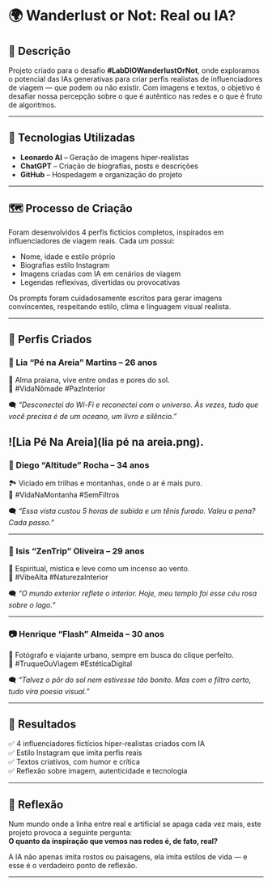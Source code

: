 # 🌍 Wanderlust or Not: Real ou IA?

## 📒 Descrição  
Projeto criado para o desafio **#LabDIOWanderlustOrNot**, onde exploramos o potencial das IAs generativas para criar perfis realistas de influenciadores de viagem — que podem ou não existir. Com imagens e textos, o objetivo é desafiar nossa percepção sobre o que é autêntico nas redes e o que é fruto de algoritmos.

---

## 🤖 Tecnologias Utilizadas

- **Leonardo AI** – Geração de imagens hiper-realistas
- **ChatGPT** – Criação de biografias, posts e descrições
- **GitHub** – Hospedagem e organização do projeto

---

## 🗺️ Processo de Criação  
Foram desenvolvidos 4 perfis fictícios completos, inspirados em influenciadores de viagem reais. Cada um possui:

- Nome, idade e estilo próprio  
- Biografias estilo Instagram  
- Imagens criadas com IA em cenários de viagem  
- Legendas reflexivas, divertidas ou provocativas  

Os prompts foram cuidadosamente escritos para gerar imagens convincentes, respeitando estilo, clima e linguagem visual realista.

---

## 📸 Perfis Criados

### 🧳 Lia “Pé na Areia” Martins – 26 anos  
🌴 Alma praiana, vive entre ondas e pores do sol.  
📍 #VidaNômade #PazInterior  

🗨️ _“Desconectei do Wi-Fi e reconectei com o universo. Às vezes, tudo que você precisa é de um oceano, um livro e silêncio.”_

![Lia Pé Na Areia](lia pé na areia.png).
---



### 🌋 Diego “Altitude” Rocha – 34 anos  
🏞️ Viciado em trilhas e montanhas, onde o ar é mais puro.  
📍 #VidaNaMontanha #SemFiltros  

🗨️ _“Essa vista custou 5 horas de subida e um tênis furado. Valeu a pena? Cada passo.”_

---

### 🧘 Isis “ZenTrip” Oliveira – 29 anos  
🧘 Espiritual, mística e leve como um incenso ao vento.  
📍 #VibeAlta #NaturezaInterior  

🗨️ _“O mundo exterior reflete o interior. Hoje, meu templo foi esse céu rosa sobre o lago.”_

---

### 📷 Henrique “Flash” Almeida – 30 anos  
📸 Fotógrafo e viajante urbano, sempre em busca do clique perfeito.  
📍 #TruqueOuViagem #EstéticaDigital  

🗨️ _“Talvez o pôr do sol nem estivesse tão bonito. Mas com o filtro certo, tudo vira poesia visual.”_

---

## 🚀 Resultados

✅ 4 influenciadores fictícios hiper-realistas criados com IA  
✅ Estilo Instagram que imita perfis reais  
✅ Textos criativos, com humor e crítica  
✅ Reflexão sobre imagem, autenticidade e tecnologia  

---

## 💭 Reflexão

Num mundo onde a linha entre real e artificial se apaga cada vez mais, este projeto provoca a seguinte pergunta:  
**O quanto da inspiração que vemos nas redes é, de fato, real?**

A IA não apenas imita rostos ou paisagens, ela imita estilos de vida — e esse é o verdadeiro ponto de reflexão.

---

